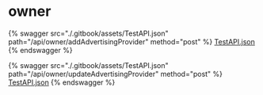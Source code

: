# owner






{% swagger src="./.gitbook/assets/TestAPI.json" path="/api/owner/addAdvertisingProvider" method="post" %}
[TestAPI.json](<./.gitbook/assets/TestAPI.json>)
{% endswagger %}


{% swagger src="./.gitbook/assets/TestAPI.json" path="/api/owner/updateAdvertisingProvider" method="post" %}
[TestAPI.json](<./.gitbook/assets/TestAPI.json>)
{% endswagger %}
